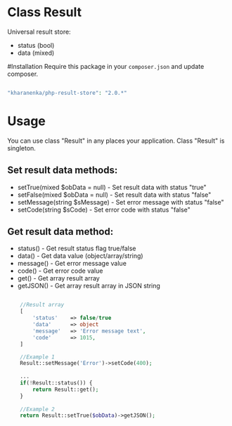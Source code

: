 # Class Result

Universal result store:
 - status (bool)
 - data (mixed)
 
#Installation
Require this package in your `composer.json` and update composer.
 
```php

"kharanenka/php-result-store": "2.0.*"

```

# Usage

You can use class "Result" in any places your application. Class "Result" is singleton.

## Set result data methods:
  - setTrue(mixed $obData = null) - Set result data with status "true"
  - setFalse(mixed $obData = null) - Set result data with status "false"
  - setMessage(string $sMessage) - Set error message with status "false"
  - setCode(string $sCode) - Set error code with status "false"

## Get result data method:
  - status() - Get result status flag true/false
  - data() - Get data value (object/array/string)
  - message() - Get error message value
  - code() - Get error code value
  - get() - Get array result array
  - getJSON() - Get array result array in JSON string
  
```php

    //Result array
    [
        'status'    => false/true
        'data'      => object
        'message'   => 'Error message text',
        'code'      => 1015,
    ]
```

```php
    //Example 1
    Result::setMessage('Error')->setCode(400);
    
    ...
    if(!Result::status()) {
        return Result::get();
    }
    
    //Example 2
    return Result::setTrue($obData)->getJSON();
```